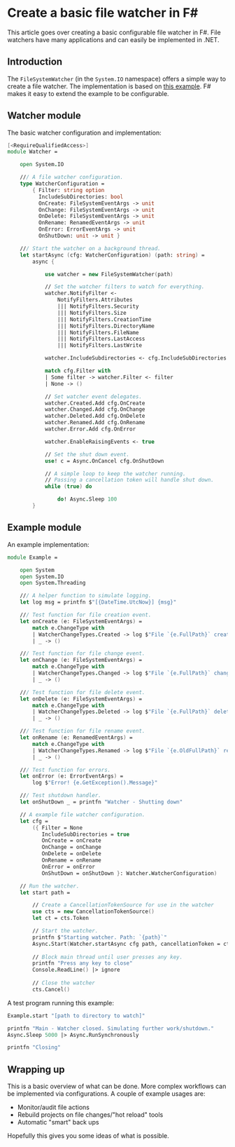 ﻿# Create a basic file watcher in F#

This article goes over creating a basic configurable file watcher in F#. 
File watchers have many applications and can easily be implemented in .NET.

## Introduction

The `FileSystemWatcher` (in the `System.IO` namespace) offers a simple way to create a file watcher.
The implementation is based on [this example](https://docs.microsoft.com/en-us/dotnet/api/system.io.filesystemwatcher?view=net-6.0).
F# makes it easy to extend the example to be configurable.

## Watcher module

The basic watcher configuration and implementation:

```fsharp
[<RequireQualifiedAccess>]
module Watcher =

    open System.IO

    /// A file watcher configuration.
    type WatcherConfiguration =
        { Filter: string option
          IncludeSubDirectories: bool
          OnCreate: FileSystemEventArgs -> unit
          OnChange: FileSystemEventArgs -> unit
          OnDelete: FileSystemEventArgs -> unit
          OnRename: RenamedEventArgs -> unit
          OnError: ErrorEventArgs -> unit
          OnShutDown: unit -> unit }

    /// Start the watcher on a background thread.
    let startAsync (cfg: WatcherConfiguration) (path: string) =
        async {

            use watcher = new FileSystemWatcher(path)

            // Set the watcher filters to watch for everything.
            watcher.NotifyFilter <-
                NotifyFilters.Attributes
                ||| NotifyFilters.Security
                ||| NotifyFilters.Size
                ||| NotifyFilters.CreationTime
                ||| NotifyFilters.DirectoryName
                ||| NotifyFilters.FileName
                ||| NotifyFilters.LastAccess
                ||| NotifyFilters.LastWrite

            watcher.IncludeSubdirectories <- cfg.IncludeSubDirectories

            match cfg.Filter with
            | Some filter -> watcher.Filter <- filter
            | None -> ()

            // Set watcher event delegates.
            watcher.Created.Add cfg.OnCreate
            watcher.Changed.Add cfg.OnChange
            watcher.Deleted.Add cfg.OnDelete
            watcher.Renamed.Add cfg.OnRename
            watcher.Error.Add cfg.OnError

            watcher.EnableRaisingEvents <- true

            // Set the shut down event.
            use! c = Async.OnCancel cfg.OnShutDown

            // A simple loop to keep the watcher running.
            // Passing a cancellation token will handle shut down.
            while (true) do

                do! Async.Sleep 100
        }
```

## Example module

An example implementation:

```fsharp
module Example =

    open System
    open System.IO
    open System.Threading

    /// A helper function to simulate logging.
    let log msg = printfn $"[{DateTime.UtcNow}] {msg}"

    /// Test function for file creation event.
    let onCreate (e: FileSystemEventArgs) =
        match e.ChangeType with
        | WatcherChangeTypes.Created -> log $"File `{e.FullPath}` created."
        | _ -> ()

    /// Test function for file change event.
    let onChange (e: FileSystemEventArgs) =
        match e.ChangeType with
        | WatcherChangeTypes.Changed -> log $"File `{e.FullPath}` changed."
        | _ -> ()

    /// Test function for file delete event.
    let onDelete (e: FileSystemEventArgs) =
        match e.ChangeType with
        | WatcherChangeTypes.Deleted -> log $"File `{e.FullPath}` deleted."
        | _ -> ()

    /// Test function for file rename event.
    let onRename (e: RenamedEventArgs) =
        match e.ChangeType with
        | WatcherChangeTypes.Renamed -> log $"File `{e.OldFullPath}` renamed to `{e.FullPath}`."
        | _ -> ()

    /// Test function for errors.
    let onError (e: ErrorEventArgs) =
        log $"Error! {e.GetException().Message}"

    /// Test shutdown handler.
    let onShutDown _ = printfn "Watcher - Shutting down"

    // A example file watcher configuration.
    let cfg =
        ({ Filter = None
           IncludeSubDirectories = true
           OnCreate = onCreate
           OnChange = onChange
           OnDelete = onDelete
           OnRename = onRename
           OnError = onError
           OnShutDown = onShutDown }: Watcher.WatcherConfiguration)

    // Run the watcher.
    let start path =

        // Create a CancellationTokenSource for use in the watcher
        use cts = new CancellationTokenSource()
        let ct = cts.Token

        // Start the watcher.
        printfn $"Starting watcher. Path: `{path}`"
        Async.Start(Watcher.startAsync cfg path, cancellationToken = ct)
        
        // Block main thread until user presses any key.
        printfn "Press any key to close"
        Console.ReadLine() |> ignore
        
        // Close the watcher
        cts.Cancel()
```

A test program running this example:

```fsharp
Example.start "[path to directory to watch]"

printfn "Main - Watcher closed. Simulating further work/shutdown."
Async.Sleep 5000 |> Async.RunSynchronously

printfn "Closing"
```

## Wrapping up

This is a basic overview of what can be done. More complex workflows can be implemented via configurations.
A couple of example usages are:

* Monitor/audit file actions
* Rebuild projects on file changes/"hot reload" tools
* Automatic "smart" back ups

Hopefully this gives you some ideas of what is possible.
